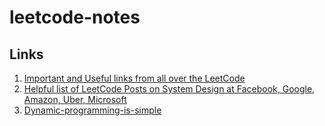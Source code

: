 # leetcode-notes

## Links

1. [Important and Useful links from all over the LeetCode](https://leetcode.com/discuss/post/665604/important-and-useful-links-from-all-over-ocy8/)
2. [Helpful list of LeetCode Posts on System Design at Facebook, Google, Amazon, Uber, Microsoft](https://leetcode.com/discuss/post/1140451/helpful-list-of-leetcode-posts-on-system-ny4v/)
3. [Dynamic-programming-is-simple](https://leetcode.com/discuss/study-guide/1490172/Dynamic-programming-is-simple)